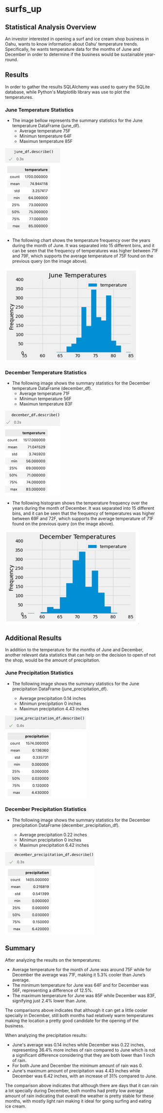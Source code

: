 # surfs_up

## Statistical Analysis Overview

An investor interested in opening a surf and ice cream shop business in Oahu, wants to know 
information about Oahu' temperature trends. Specifically, he wants temperature data for the months of June and December in order to determine if the business would be sustainable year-round.


## Results

In order to gather the results SQLAlchemy was used to query the SQLite database, while Python's Matplotlib library was use to plot the temperatures.

### June Temperature Statistics

- The image bellow represents the summary statistics for the June temperature DataFrame (june_df).
    - Average temperature 75F
    - Minimun temperature 64F
    - Maximun temperature 85F

![june_temps_describe](./Resources/june_temps_describe.png)

- The following chart shows the temperature frequency over the years during the month of June. It was separated into 15 different bins, and it can be seen that the frequency of temperatures was higher between 71F and 79F, which supports the average temperature of 75F found on the previous query (on the image above).


![june_temps_plot](./Resources/june_temps_plot.png)



### December Temperature Statistics

- The following image shows the summary statistics for the December temperature DataFrame (december_df).
    - Average temperature 71F
    - Minimun temperature 56F
    - Maximun temperature 83F

![december_results](./Resources/december_temps_describe.png)


- The following histogram shows the temperature frequency over the years during the month of December. It was separated into 15 different bins, and it can be seen that the frequency of temperatures was higher between 69F and 72F, which supports the average temperature of 71F found on the previous query (on the image above).

![december_temps_plot](./Resources/december_temps_plot.png)



## Additional Results

In addition to the temperature for the months of June and December, another relevant data statistics that can help on the decision to open of not the shop, would be the amount of precipitation.


### June Precipitation Statistics

- The following image shows the summary statistics for the June precipitation DataFrame (june_precipitation_df).

    - Average precipitation 0.14 inches
    - Minimun precipitation 0 inches
    - Maximun precipitation 4.43 inches

![june_precipitation_describe](./Resources/june_precipitation_describe.png)




### December Precipitation Statistics

- The following image shows the summary statistics for the December precipitation DataFrame (december_precipitation_df).

    - Average precipitation 0.22 inches
    - Minimun precipitation 0 inches
    - Maximun precipitation 6.42 inches

![december_precipitation_describe](./Resources/december_precipitation_describe.png)



## Summary

After analyzing the results on the temperatures:
- Average temperature for the month of June was around 75F while for December the average was 71F, making it 5.3% cooler than June’s average. 
- The minimum temperature for June was 64F and for December was 56F, representing a difference of 12.5%.
- The maximum temperature for June was 85F while December was 83F, signifying just 2.4% lower than June.

The comparisons above indicates that although it can get a little cooler specially in December, still both months had relatively warm temperatures making the location a pretty good candidate for the opening of the business.



 When analyzing the precipitation results:
 - June's average was 0.14 inches while December was 0.22 inches, representing 36.4% more inches of rain compared to June which is not a significant difference considering that they are both lower than 1 inch of rain.
 - For both June and December the minimum amount of rain was 0.
 - June's maximum amount of precipitation was 4.43 inches while December was 6.42 inches, with an increase of 31% compared to June. 

The comparison above indicates that although there are days that it can rain a lot specially during December, both months had pretty low average amount of rain indicating that overall the weather is pretty stable for these months, with mostly light rain making it ideal for going surfing and eating ice cream.





